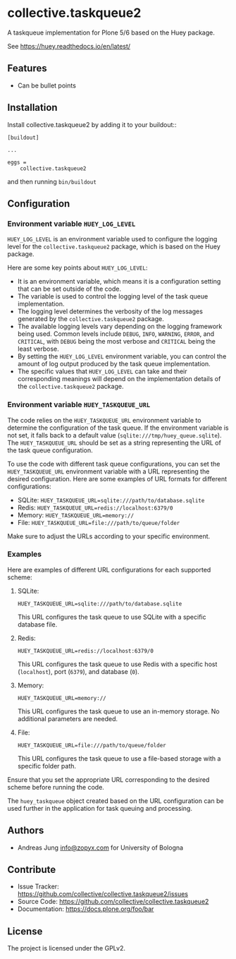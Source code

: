 # collective.taskqueue2


A taskqueue implementation for Plone 5/6 based on the Huey package.

See https://huey.readthedocs.io/en/latest/


## Features

- Can be bullet points


## Installation

Install collective.taskqueue2 by adding it to your buildout::

    [buildout]

    ...

    eggs =
        collective.taskqueue2


and then running ``bin/buildout``

## Configuration

### Environment variable `HUEY_LOG_LEVEL`

`HUEY_LOG_LEVEL` is an environment variable used to configure the logging level for the `collective.taskqueue2` package, which is based on the Huey package.

Here are some key points about `HUEY_LOG_LEVEL`:

- It is an environment variable, which means it is a configuration setting that can be set outside of the code.
- The variable is used to control the logging level of the task queue implementation.
- The logging level determines the verbosity of the log messages generated by the `collective.taskqueue2` package.
- The available logging levels vary depending on the logging framework being used. Common levels include `DEBUG`, `INFO`, `WARNING`, `ERROR`, and `CRITICAL`, with `DEBUG` being the most verbose and `CRITICAL` being the least verbose.
- By setting the `HUEY_LOG_LEVEL` environment variable, you can control the amount of log output produced by the task queue implementation.
- The specific values that `HUEY_LOG_LEVEL` can take and their corresponding meanings will depend on the implementation details of the `collective.taskqueue2` package.



### Environment variable `HUEY_TASKQUEUE_URL`

The code relies on the `HUEY_TASKQUEUE_URL` environment variable to determine the configuration of the task queue. If the environment variable is not set, it falls back to a default value (`sqlite:///tmp/huey_queue.sqlite`). The `HUEY_TASKQUEUE_URL` should be set as a string representing the URL of the task queue configuration.

To use the code with different task queue configurations, you can set the `HUEY_TASKQUEUE_URL` environment variable with a URL representing the desired configuration. Here are some examples of URL formats for different configurations:

- SQLite: `HUEY_TASKQUEUE_URL=sqlite:///path/to/database.sqlite`
- Redis: `HUEY_TASKQUEUE_URL=redis://localhost:6379/0`
- Memory: `HUEY_TASKQUEUE_URL=memory://`
- File: `HUEY_TASKQUEUE_URL=file:///path/to/queue/folder`

Make sure to adjust the URLs according to your specific environment.

### Examples

Here are examples of different URL configurations for each supported scheme:

1. SQLite:

   `HUEY_TASKQUEUE_URL=sqlite:///path/to/database.sqlite`

   This URL configures the task queue to use SQLite with a specific database file.

2. Redis:

   `HUEY_TASKQUEUE_URL=redis://localhost:6379/0`

   This URL configures the task queue to use Redis with a specific host (`localhost`), port (`6379`), and database (`0`).

3. Memory:

   `HUEY_TASKQUEUE_URL=memory://`

   This URL configures the task queue to use an in-memory storage. No additional parameters are needed.

4. File:

   `HUEY_TASKQUEUE_URL=file:///path/to/queue/folder`

   This URL configures the task queue to use a file-based storage with a specific folder path.

Ensure that you set the appropriate URL corresponding to the desired scheme before running the code.

The `huey_taskqueue` object created based on the URL configuration can be used further in the application for task queuing and processing.


## Authors

 - Andreas Jung <info@zopyx.com> for University of Bologna



## Contribute

- Issue Tracker: https://github.com/collective/collective.taskqueue2/issues
- Source Code: https://github.com/collective/collective.taskqueue2
- Documentation: https://docs.plone.org/foo/bar



## License

The project is licensed under the GPLv2.
